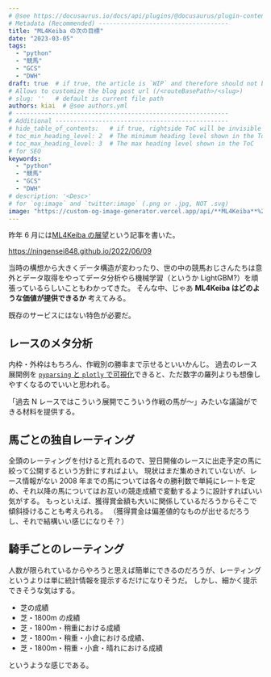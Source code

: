 ```yaml
---
# @see https://docusaurus.io/docs/api/plugins/@docusaurus/plugin-content-blog#markdown-front-matter
# Metadata (Recommended) ------------------------------------
title: "ML4Keiba の次の目標"
date: "2023-03-05"
tags:
  - "python"
  - "競馬"
  - "GCS"
  - "DWH"
draft: true  # if true, the article is `WIP` and therefore should not be published yet
# Allows to customize the blog post url (/<routeBasePath>/<slug>)
# slug: ''   # default is current file path
authors: kiai  # @see authors.yml
# -----------------------------------------------------------
# Additional ------------------------------------------------
# hide_table_of_contents:   # if true, rightside ToC will be invisible
# toc_min_heading_level: 2  # The minimum heading level shown in the ToC
# toc_max_heading_level: 3  # The max heading level shown in the ToC
# for SEO
keywords:
  - "python"
  - "競馬"
  - "GCS"
  - "DWH"
# description: '<Desc>'
# for `og:image` and `twitter:image` (.png or .jpg, NOT .svg)
image: "https://custom-og-image-generator.vercel.app/api/**ML4Keiba**%20%E3%81%AE%E6%AC%A1%E3%81%AE%E7%9B%AE%E6%A8%99.png?theme=light&copyright=Kiai+de+Nantoka&logo=https%3A%2F%2Fimg.icons8.com%2Fglyph-neue%2F64%2F000000%2Fhorse.png&avater=https%3A%2F%2Favatars.githubusercontent.com%2Fu%2F20794309&author=Kiai&aka=%40Ningensei848&site=%E6%B0%97%E5%90%88%E3%81%A7%E3%81%AA%E3%82%93%E3%81%A8%E3%81%8B&tags=python&tags=%E7%AB%B6%E9%A6%AC&tags=GCS&tags=DWH"
---
```


昨年 6 月には[ML4Keiba の展望](/content/blogs/2022/06/09.md)という記事を書いた。

https://ningensei848.github.io/2022/06/09

当時の構想から大きくデータ構造が変わったり、世の中の競馬おじさんたちは意外とデータ取得をやってデータ分析やら機械学習（というか LightGBM?）を頑張っているらしいこともわかってきた。
そんな中、じゃあ **ML4Keiba はどのような価値が提供できるか** 考えてみる。

既存のサービスにはない特色が必要だ。

<!-- truncate -->

## レースのメタ分析

内枠・外枠はもちろん、作戦別の勝率まで示せるといいかんじ。
過去のレース展開例を [`pyparsing` と `plotly` で可視化](https://zenn.dev/kun432/articles/visualize-keiba-corner-pandas-plotly)できると、ただ数字の羅列よりも想像しやすくなるのでいいと思われる。

「過去 N レースではこういう展開でこういう作戦の馬が〜」みたいな議論ができる材料を提供する。

## 馬ごとの独自レーティング

全頭のレーティングを付けると荒れるので、翌日開催のレースに出走予定の馬に絞って公開するという方針にすればよい。
現状はまだ集めきれていないが、レース情報がない 2008 年までの馬については各々の勝利数で単純にレートを定め、それ以降の馬についてはお互いの競走成績で変動するように設計すればいい気がする。
もっといえば、獲得賞金額も大いに関係しているだろうからそこで傾斜掛けることも考えられる。
（獲得賞金は偏差値的なものが出せるだろうし、それで結構いい感じになりそ？）

## 騎手ごとのレーティング

人数が限られているからやろうと思えば簡単にできるのだろうが、レーティングというよりは単に統計情報を提示するだけになりそうだ。
しかし、細かく提示できそうな気はする。

- 芝の成績
- 芝・1800m の成績
- 芝・1800m・稍重における成績
- 芝・1800m・稍重・小倉における成績、
- 芝・1800m・稍重・小倉・晴れにおける成績

というような感じである。
